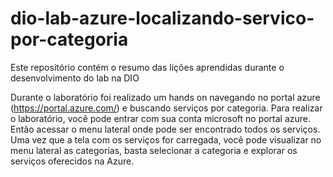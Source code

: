 # dio-lab-azure-localizando-servico-por-categoria
Este repositório contém o resumo das lições aprendidas durante o desenvolvimento do lab na DIO

Durante o laboratório foi realizado um hands on navegando no portal azure (https://portal.azure.com/) e buscando serviços por categoria.
Para realizar o laboratório, você pode entrar com sua conta microsoft no portal azure. Então acessar o menu lateral onde pode ser encontrado todos os serviços.
Uma vez que a tela com os serviços for carregada, você pode visualizar no menu lateral as categorias, basta selecionar a categoria e explorar os serviços oferecidos na Azure.
